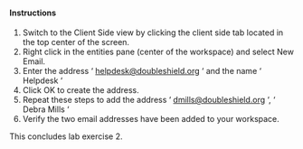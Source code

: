 #### Instructions

1. Switch to the Client Side view by clicking the client side tab located in the top center of the screen. 
2. Right click in the entities pane (center of the workspace) and select New Email.
3. Enter the address ‘ helpdesk@doubleshield.org ‘ and the name ‘ Helpdesk ‘
4. Click OK to create the address. 
5. Repeat these steps to add the address ‘ dmills@doubleshield.org ‘, ‘ Debra Mills ‘
6. Verify the two email addresses have been added to your workspace. 

This concludes lab exercise 2.

